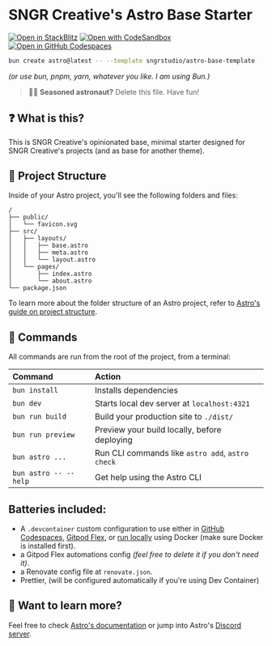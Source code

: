# SNGR Creative's Astro Base Starter

[![Open in StackBlitz](https://developer.stackblitz.com/img/open_in_stackblitz.svg)](https://stackblitz.com/github/sngrstudio/astro-base-template)
[![Open with CodeSandbox](https://assets.codesandbox.io/github/button-edit-lime.svg)](https://codesandbox.io/p/sandbox/github/sngrstudio/astro-base-template)
[![Open in GitHub Codespaces](https://github.com/codespaces/badge.svg)](https://codespaces.new/sngrstudio/astro-base-template)

```sh
bun create astro@latest -- --template sngrstudio/astro-base-template
```

_(or use bun, pnpm, yarn, whatever you like. I am using Bun.)_

> 🧑‍🚀 **Seasoned astronaut?** Delete this file. Have fun!

<!-- ![just-the-basics](https://github.com/withastro/astro/assets/2244813/a0a5533c-a856-4198-8470-2d67b1d7c554) -->

## ❓ What is this?

This is SNGR Creative's opinionated base, minimal starter designed for SNGR Creative's projects (and as base for another theme).

## 🚀 Project Structure

Inside of your Astro project, you'll see the following folders and files:

```text
/
├── public/
│   └── favicon.svg
├── src/
│   ├── layouts/
│   │   ├── base.astro
│   │   ├── meta.astro
│   │   └── layout.astro
│   └── pages/
│       ├── index.astro
│       └── about.astro
└── package.json
```

To learn more about the folder structure of an Astro project, refer to [Astro's guide on project structure](https://docs.astro.build/en/basics/project-structure/).

## 🧞 Commands

All commands are run from the root of the project, from a terminal:

| Command               | Action                                           |
| :-------------------- | :----------------------------------------------- |
| `bun install`         | Installs dependencies                            |
| `bun dev`             | Starts local dev server at `localhost:4321`      |
| `bun run build`       | Build your production site to `./dist/`          |
| `bun run preview`     | Preview your build locally, before deploying     |
| `bun astro ...`       | Run CLI commands like `astro add`, `astro check` |
| `bun astro -- --help` | Get help using the Astro CLI                     |

## Batteries included:

- A `.devcontainer` custom configuration to use either in [GitHub Codespaces](https://github.com/features/codespaces), [Gitpod Flex](https://www.gitpod.io/docs/flex/introduction/overview), or [run locally](https://containers.dev) using Docker (make sure Docker is installed first).
- a Gitpod Flex automations config _(feel free to delete it if you don't need it)_.
- a Renovate config file at `renovate.json`.
- Prettier, (will be configured automatically if you're using Dev Container)

## 👀 Want to learn more?

Feel free to check [Astro's documentation](https://docs.astro.build) or jump into Astro's [Discord server](https://astro.build/chat).

